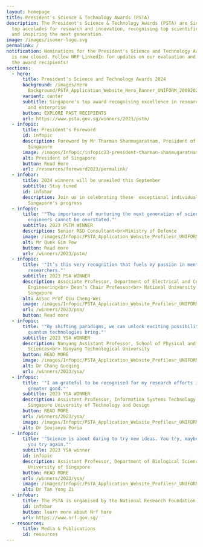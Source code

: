 ```yaml
---
layout: homepage
title: President's Science & Technology Awards (PSTA)
description: The President's Science & Technology Awards (PSTA) are Singapore's
  top accolades for research and innovation, recognising top scientific talent
  and inspiring the next generation.
image: /images/isomer-logo.svg
permalink: /
notification: Nominations for the President's Science and Technology Awards 2024
  is now closed. Follow NRF LinkedIn for updates on our evaluation and reveal of
  the award recipients!
sections:
  - hero:
      title: President's Science and Technology Awards 2024
      background: /images/Hero
        Background/PSTA_Application_Website_Hero_Banner_UNIFORM_20082024_2__1_.png
      variant: center
      subtitle: Singapore's top award recognising excellence in research, innovation
        and enterprise
      button: EXPLORE PAST RECIPIENTS
      url: https://www.psta.gov.sg/winners/2023/pstm/
  - infopic:
      title: President's Foreword
      id: infopic
      description: Foreword by Mr Tharman Shanmugaratnam, President of The Republic of
        Singapore
      image: /images/Infopic/infopic23-president-tharman-shanmugaratnam.png
      alt: President of Singapore
      button: Read Here
      url: /resources/foreword2023/permalink/
  - infobar:
      title: 2024 winners will be unveiled this September
      subtitle: Stay tuned
      id: infobar
      description: Join us in celebrating these  exceptional individuals propelling
        Singapore's progress
  - infopic:
      title: '"The importance of nurturing the next generation of scientists and
        engineers cannot be overstated."'
      subtitle: 2023 PSTM WINNER
      description: Senior R&D Consultant<br>Ministry of Defence
      image: /images/Infopic/PSTA_Application_Website_Profilesr_UNIFORM_20082024_1.png
      alt: Mr Quek Gim Pew
      button: Read more
      url: /winners/2023/pstm/
  - infopic:
      title: '"It’s this very recognition that fuels my passion in mentoring young
        researchers."'
      subtitle: 2023 PSA WINNER
      description: Associate Professor, Department of Electrical and Computer
        Engineering<br> Dean’s Chair Professor<br> National University of
        Singapore
      alt: Assoc Prof Qiu Cheng-Wei
      image: /images/Infopic/PSTA_Application_Website_Profilesr_UNIFORM_20082024_2.png
      url: /winners/2023/psa/
      button: Read more
  - infopic:
      title: '"By shifting paradigms, we can unlock exciting possibilities that
        quantum technologies bring."'
      subtitle: 2023 YSA WINNER
      description: Nanyang Assistant Professor, School of Physical and Mathematical
        Sciences<br> Nanyang Technological University
      button: READ MORE
      image: /images/Infopic/PSTA_Application_Website_Profilesr_UNIFORM_20082024_3.png
      alt: Dr Chang Guoqing
      url: /winners/2023/ysa/
  - infopic:
      title: '"I am grateful to be recognised for my research efforts in AI for the
        greater good."'
      subtitle: 2023 YSA WINNER
      description: Assistant Professor, Information Systems Technology and Design<br>
        Singapore University of Technology and Design
      button: READ MORE
      url: /winners/2023/ysa/
      image: /images/Infopic/PSTA_Application_Website_Profilesr_UNIFORM_20082024_4__1_.png
      alt: Dr Soujanya Poria
  - infopic:
      title: '"Science is about daring to try new ideas. You try, maybe fail, but then
        you try again."'
      subtitle: 2023 YSA winner
      id: infopic
      description: Assistant Professor, Department of Biological Sciences<br> National
        University of Singapore
      button: READ MORE
      url: /winners/2023/ysa/
      image: /images/Infopic/PSTA_Application_Website_Profilesr_UNIFORM_20082024_5.png
      alt: Dr Tan Yong Zi
  - infobar:
      title: The PSTA is organised by the National Research Foundation
      id: infobar
      button: learn more about Nrf here
      url: https://www.nrf.gov.sg/
  - resources:
      title: Media & Publications
      id: resources
---
```

